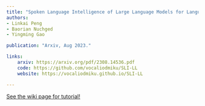 ```yaml
---
title: "Spoken Language Intelligence of Large Language Models for Language Learning."
authors:
- Linkai Peng
- Baorian Nuchged
- Yingming Gao

publication: "Arxiv, Aug 2023."

links:
    arxiv: https://arxiv.org/pdf/2308.14536.pdf
    code: https://github.com/vocaliodmiku/SLI-LL
    website: https://vocaliodmiku.github.io/SLI-LL

---
```



[See the wiki page for tutorial!](https://github.com/hadisinaee/avicenna/wiki)